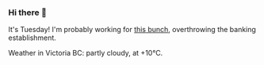 ### Hi there :wave:

It's Tuesday! I'm probably working for [this bunch](https://github.com/kohofinancial), overthrowing the banking establishment.

Weather in Victoria BC: partly cloudy, at +10°C.

